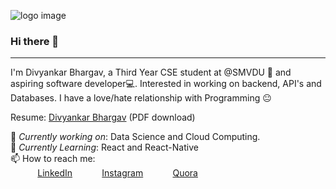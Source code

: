 ![logo image](https://wallpaperaccess.com/full/1217251.jpg)

### Hi there 👋
---

I'm Divyankar Bhargav, a Third Year CSE student at @SMVDU 🏫 and aspiring software developer💻. Interested in working on backend, API's and Databases. I have a love/hate relationship with Programming 😐 

Resume:  [Divyankar Bhargav](https://resume.christinakopecky.com) (PDF download)

🔭 *Currently working on*:  Data Science and Cloud Computing.<br>
🌱 *Currently Learning*: React and React-Native<br>
📫 How to reach me: <br>
&nbsp;&nbsp;&nbsp;&nbsp;&nbsp;&nbsp;&nbsp;&nbsp;&nbsp;&nbsp; [LinkedIn](https://www.linkedin.com/in/divyankar-bhargav-a4b487196/)
&nbsp;&nbsp;&nbsp;&nbsp;&nbsp;&nbsp;&nbsp;&nbsp;&nbsp;&nbsp; [Instagram](https://www.instagram.com/divyankarbhargav/)
&nbsp;&nbsp;&nbsp;&nbsp;&nbsp;&nbsp;&nbsp;&nbsp;&nbsp;&nbsp; [Quora](https://www.quora.com/profile/Divyankar-Bhargav)

<!--
**ScaryWings83289/ScaryWings83289** is a ✨ _special_ ✨ repository because its `README.md` (this file) appears on your GitHub profile.
